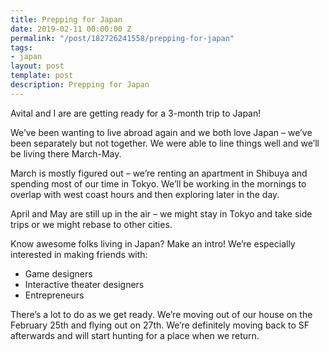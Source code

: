 ```yaml
---
title: Prepping for Japan
date: 2019-02-11 00:00:00 Z
permalink: "/post/182726241558/prepping-for-japan"
tags:
- japan
layout: post
template: post
description: Prepping for Japan
---
```


<p>Avital and I are are getting ready for a 3-month trip to Japan!</p><p>We’ve been wanting to live abroad again and we both love Japan – we’ve been separately but not together. We were able to line things well and we’ll be living there March-May.</p><p>March is mostly figured out – we’re renting an apartment in Shibuya and spending most of our time in Tokyo. We’ll be working in the mornings to overlap with west coast hours and then exploring later in the day.<br></p><p>April and May are still up in the air – we might stay in Tokyo and take side trips or we might rebase to other cities.</p><p>Know awesome folks living in Japan? Make an intro! We’re especially interested in making friends with:</p><ul><li>Game designers<br></li><li>Interactive theater designers<br></li><li>Entrepreneurs<br></li></ul><p>There’s a lot to do as we get ready. We’re moving out of our house on the February 25th and flying out on 27th. We’re definitely moving back to SF afterwards and will start hunting for a place when we return.</p>